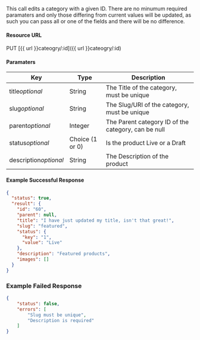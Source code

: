 <!--
@title PUT category/:id
@author Moltin Ltd
@description Updates a category with the given ID

@sidebar 1
@family Category
@rate No
@auth Yes
@format JSON
@http PUT
@version beta
-->
This call edits a category with a given ID. There are no minumum required paramaters and only those differing from current values will be updated, as such you can pass all or one of the fields and there will be no difference.


#### Resource URL
PUT [{{ url }}cateogry/:id]({{ url }}cateogry/:id)


#### Paramaters
Key | Type | Description
--- | ---- | -----------
title*optional* | String | The Title of the category, must be unique
slug*optional* | String | The Slug/URI of the category, must be unique
parent*optional* | Integer | The Parent category ID of the category, can be null
status*optional* | Choice (1 or 0) | Is the product Live or a Draft
description*optional* | String | The Description of the product

<!--code-->
#### Example Successful Response
``` json
{
  "status": true,
  "result": {
    "id": "60",
    "parent": null,
    "title": "I have just updated my title, isn't that great!",
    "slug": "featured",
    "status": {
      "key": "1",
      "value": "Live"
    },
    "description": "Featured products",
    "images": []
  }
}
```


### Example Failed Response
``` json
{
    "status": false,
    "errors": [
        "Slug must be unique",
        "Description is required"
    ]
}
```
<!--/code-->